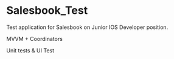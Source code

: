 # Salesbook_Test

Test application for Salesbook on Junior IOS Developer position.

MVVM + Coordinators

Unit tests & UI Test
